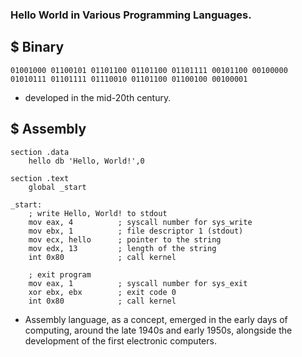 ### Hello World in Various Programming Languages.


## $ Binary
```
01001000 01100101 01101100 01101100 01101111 00101100 00100000 01010111 01101111 01110010 01101100 01100100 00100001
```
- developed in the mid-20th century.

## $ Assembly
```
section .data
    hello db 'Hello, World!',0

section .text
    global _start

_start:
    ; write Hello, World! to stdout
    mov eax, 4          ; syscall number for sys_write
    mov ebx, 1          ; file descriptor 1 (stdout)
    mov ecx, hello      ; pointer to the string
    mov edx, 13         ; length of the string
    int 0x80            ; call kernel

    ; exit program
    mov eax, 1          ; syscall number for sys_exit
    xor ebx, ebx        ; exit code 0
    int 0x80            ; call kernel
```
- Assembly language, as a concept, emerged in the early days of computing, around the late 1940s and early 1950s, alongside the development of the first electronic computers.